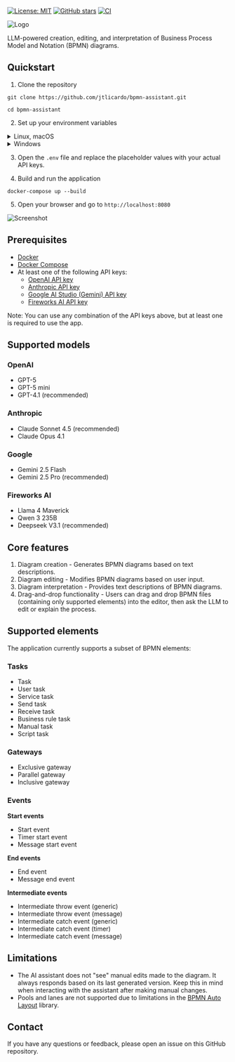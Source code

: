 [![License: MIT](https://img.shields.io/badge/License-MIT-green.svg)](LICENSE)
[![GitHub stars](https://img.shields.io/github/stars/jtlicardo/bpmn-assistant?style=social)](https://github.com/jtlicardo/bpmn-assistant/stargazers)
[![CI](https://github.com/jtlicardo/bpmn-assistant/actions/workflows/ci.yml/badge.svg)](https://github.com/jtlicardo/bpmn-assistant/actions/workflows/ci.yml)


![Logo](images/bpmn_assistant_logo.png)

LLM-powered creation, editing, and interpretation of Business Process Model and Notation (BPMN) diagrams.

## Quickstart

1. Clone the repository

```
git clone https://github.com/jtlicardo/bpmn-assistant.git
```

```
cd bpmn-assistant
```

2. Set up your environment variables

<details>
<summary>Linux, macOS</summary>

```
cd src/bpmn_assistant
```

```
cp .env.example .env
```

</details>

<details>
<summary>Windows</summary>

```
cd src\bpmn_assistant
```

```
copy .env.example .env
```

</details>

3. Open the `.env` file and replace the placeholder values with your actual API keys.

4. Build and run the application

```
docker-compose up --build
```

5. Open your browser and go to `http://localhost:8080`

![Screenshot](images/screenshot_1.png)

## Prerequisites

- [Docker](https://docs.docker.com/get-docker/)
- [Docker Compose](https://docs.docker.com/compose/install/)
- At least one of the following API keys:
    - [OpenAI API key](https://platform.openai.com/docs/quickstart)
    - [Anthropic API key](https://console.anthropic.com/)
    - [Google AI Studio (Gemini) API key](https://aistudio.google.com/app/apikey)
    - [Fireworks AI API key](https://docs.fireworks.ai/getting-started/quickstart)

Note: You can use any combination of the API keys above, but at least one is required to use the app.

## Supported models

### OpenAI

* GPT-5
* GPT-5 mini
* GPT-4.1 (recommended)

### Anthropic

* Claude Sonnet 4.5 (recommended)
* Claude Opus 4.1

### Google

* Gemini 2.5 Flash
* Gemini 2.5 Pro (recommended)

### Fireworks AI

* Llama 4 Maverick
* Qwen 3 235B
* Deepseek V3.1 (recommended)

## Core features

1. Diagram creation - Generates BPMN diagrams based on text descriptions.
2. Diagram editing - Modifies BPMN diagrams based on user input.
3. Diagram interpretation - Provides text descriptions of BPMN diagrams.
4. Drag-and-drop functionality - Users can drag and drop BPMN files (containing only supported elements) into the
   editor, then ask the LLM to edit or explain the process.

## Supported elements

The application currently supports a subset of BPMN elements:

### Tasks
* Task
* User task
* Service task
* Send task
* Receive task
* Business rule task
* Manual task
* Script task

### Gateways
* Exclusive gateway
* Parallel gateway
* Inclusive gateway

### Events
**Start events**
* Start event
* Timer start event
* Message start event

**End events**
* End event
* Message end event

**Intermediate events**
* Intermediate throw event (generic)
* Intermediate throw event (message)
* Intermediate catch event (generic)
* Intermediate catch event (timer)
* Intermediate catch event (message)

## Limitations

* The AI assistant does not "see" manual edits made to the diagram. It always responds based on its last generated
  version. Keep this in mind when interacting with the assistant after making manual changes.
* Pools and lanes are not supported due to limitations in the [BPMN Auto Layout](https://github.com/bpmn-io/bpmn-auto-layout) library.

## Contact

If you have any questions or feedback, please open an issue on this GitHub repository.
